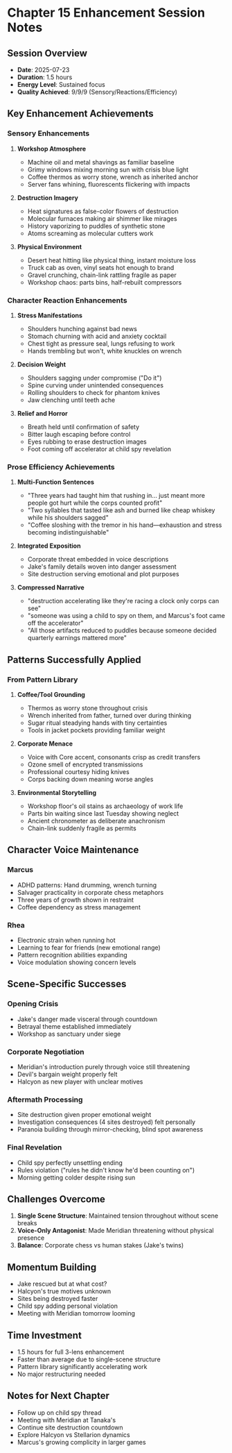 # Chapter 15 Enhancement Session Notes

## Session Overview
- **Date**: 2025-07-23
- **Duration**: 1.5 hours
- **Energy Level**: Sustained focus
- **Quality Achieved**: 9/9/9 (Sensory/Reactions/Efficiency)

## Key Enhancement Achievements

### Sensory Enhancements
1. **Workshop Atmosphere**
   - Machine oil and metal shavings as familiar baseline
   - Grimy windows mixing morning sun with crisis blue light
   - Coffee thermos as worry stone, wrench as inherited anchor
   - Server fans whining, fluorescents flickering with impacts

2. **Destruction Imagery**
   - Heat signatures as false-color flowers of destruction
   - Molecular furnaces making air shimmer like mirages
   - History vaporizing to puddles of synthetic stone
   - Atoms screaming as molecular cutters work

3. **Physical Environment**
   - Desert heat hitting like physical thing, instant moisture loss
   - Truck cab as oven, vinyl seats hot enough to brand
   - Gravel crunching, chain-link rattling fragile as paper
   - Workshop chaos: parts bins, half-rebuilt compressors

### Character Reaction Enhancements
1. **Stress Manifestations**
   - Shoulders hunching against bad news
   - Stomach churning with acid and anxiety cocktail
   - Chest tight as pressure seal, lungs refusing to work
   - Hands trembling but won't, white knuckles on wrench

2. **Decision Weight**
   - Shoulders sagging under compromise ("Do it")
   - Spine curving under unintended consequences
   - Rolling shoulders to check for phantom knives
   - Jaw clenching until teeth ache

3. **Relief and Horror**
   - Breath held until confirmation of safety
   - Bitter laugh escaping before control
   - Eyes rubbing to erase destruction images
   - Foot coming off accelerator at child spy revelation

### Prose Efficiency Achievements
1. **Multi-Function Sentences**
   - "Three years had taught him that rushing in... just meant more people got hurt while the corps counted profit"
   - "Two syllables that tasted like ash and burned like cheap whiskey while his shoulders sagged"
   - "Coffee sloshing with the tremor in his hand—exhaustion and stress becoming indistinguishable"

2. **Integrated Exposition**
   - Corporate threat embedded in voice descriptions
   - Jake's family details woven into danger assessment
   - Site destruction serving emotional and plot purposes

3. **Compressed Narrative**
   - "destruction accelerating like they're racing a clock only corps can see"
   - "someone was using a child to spy on them, and Marcus's foot came off the accelerator"
   - "All those artifacts reduced to puddles because someone decided quarterly earnings mattered more"

## Patterns Successfully Applied

### From Pattern Library
1. **Coffee/Tool Grounding**
   - Thermos as worry stone throughout crisis
   - Wrench inherited from father, turned over during thinking
   - Sugar ritual steadying hands with tiny certainties
   - Tools in jacket pockets providing familiar weight

2. **Corporate Menace**
   - Voice with Core accent, consonants crisp as credit transfers
   - Ozone smell of encrypted transmissions
   - Professional courtesy hiding knives
   - Corps backing down meaning worse angles

3. **Environmental Storytelling**
   - Workshop floor's oil stains as archaeology of work life
   - Parts bin waiting since last Tuesday showing neglect
   - Ancient chronometer as deliberate anachronism
   - Chain-link suddenly fragile as permits

## Character Voice Maintenance

### Marcus
- ADHD patterns: Hand drumming, wrench turning
- Salvager practicality in corporate chess metaphors
- Three years of growth shown in restraint
- Coffee dependency as stress management

### Rhea
- Electronic strain when running hot
- Learning to fear for friends (new emotional range)
- Pattern recognition abilities expanding
- Voice modulation showing concern levels

## Scene-Specific Successes

### Opening Crisis
- Jake's danger made visceral through countdown
- Betrayal theme established immediately
- Workshop as sanctuary under siege

### Corporate Negotiation
- Meridian's introduction purely through voice still threatening
- Devil's bargain weight properly felt
- Halcyon as new player with unclear motives

### Aftermath Processing
- Site destruction given proper emotional weight
- Investigation consequences (4 sites destroyed) felt personally
- Paranoia building through mirror-checking, blind spot awareness

### Final Revelation
- Child spy perfectly unsettling ending
- Rules violation ("rules he didn't know he'd been counting on")
- Morning getting colder despite rising sun

## Challenges Overcome
1. **Single Scene Structure**: Maintained tension throughout without scene breaks
2. **Voice-Only Antagonist**: Made Meridian threatening without physical presence
3. **Balance**: Corporate chess vs human stakes (Jake's twins)

## Momentum Building
- Jake rescued but at what cost?
- Halcyon's true motives unknown
- Sites being destroyed faster
- Child spy adding personal violation
- Meeting with Meridian tomorrow looming

## Time Investment
- 1.5 hours for full 3-lens enhancement
- Faster than average due to single-scene structure
- Pattern library significantly accelerating work
- No major restructuring needed

## Notes for Next Chapter
- Follow up on child spy thread
- Meeting with Meridian at Tanaka's
- Continue site destruction countdown
- Explore Halcyon vs Stellarion dynamics
- Marcus's growing complicity in larger games